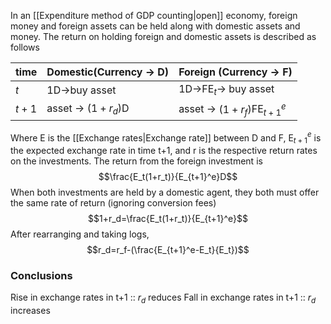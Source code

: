 In an [[Expenditure method of GDP counting|open]] economy, foreign money and foreign assets can be held along with domestic assets and money. The return on holding foreign and domestic assets is described as follows

|time|Domestic(Currency -> D)|Foreign (Currency -> F)|
|---|---|---|
|$t$|1D->buy asset |1D->FE$_t$-> buy asset|
|$t+1$|asset -> $(1+r_d)$D|asset -> $(1+r_f)$FE$_{t+1}^e$|

Where E is the [[Exchange rates|Exchange rate]] between D and F, E$_{t+1}^e$ is the expected exchange rate in time t+1, and r is the respective return rates on the investments. The return from the foreign investment is $$\frac{E_t(1+r_t)}{E_{t+1}^e}D$$
When both investments are held by a domestic agent, they both must offer the same rate of return  (ignoring conversion fees)
$$1+r_d=\frac{E_t(1+r_t)}{E_{t+1}^e}$$
After rearranging and taking logs,
$$r_d=r_f-(\frac{E_{t+1}^e-E_t}{E_t})$$
### Conclusions
Rise in exchange rates in t+1 :: $r_d$ reduces
Fall in exchange rates in t+1 :: $r_d$ increases